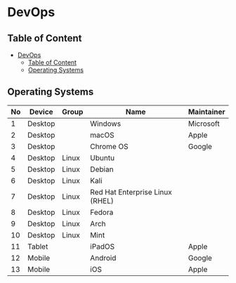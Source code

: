 # DevOps

## Table of Content

- [DevOps](#devops)
  - [Table of Content](#table-of-content)
  - [Operating Systems](#operating-systems)

## Operating Systems

| No  | Device  | Group | Name                            | Maintainer |
| --- | ------- | ----- | ------------------------------- | ---------- |
| 1   | Desktop |       | Windows                         | Microsoft  |
| 2   | Desktop |       | macOS                           | Apple      |
| 3   | Desktop |       | Chrome OS                       | Google     |
| 4   | Desktop | Linux | Ubuntu                          |            |
| 5   | Desktop | Linux | Debian                          |            |
| 6   | Desktop | Linux | Kali                            |            |
| 7   | Desktop | Linux | Red Hat Enterprise Linux (RHEL) |            |
| 8   | Desktop | Linux | Fedora                          |            |
| 9   | Desktop | Linux | Arch                            |            |
| 10  | Desktop | Linux | Mint                            |            |
| 11  | Tablet  |       | iPadOS                          | Apple      |
| 12  | Mobile  |       | Android                         | Google     |
| 13  | Mobile  |       | iOS                             | Apple      |
